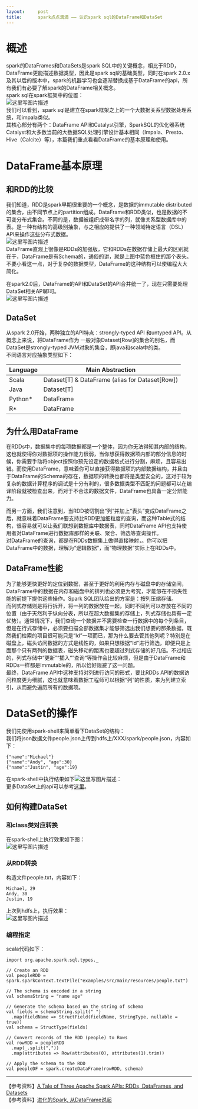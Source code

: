 ```yaml
---
layout:     post
title:      spark点点滴滴 —— 认识spark sql的DataFrame和DataSet
---
```

<div id="article_content" class="article_content clearfix csdn-tracking-statistics" data-pid="blog" data-mod="popu_307" data-dsm="post">
								            <div id="content_views" class="markdown_views prism-atom-one-dark">
							<!-- flowchart 箭头图标 勿删 -->
							<svg xmlns="http://www.w3.org/2000/svg" style="display: none;"><path stroke-linecap="round" d="M5,0 0,2.5 5,5z" id="raphael-marker-block" style="-webkit-tap-highlight-color: rgba(0, 0, 0, 0);"></path></svg>
							<h1 id="概述">概述</h1>

<p>spark的DataFrames和DataSets是spark SQL中的关键概念，相比于RDD，DataFrame更能描述数据类型，因此是spark sql的基础类型，同时在spark 2.0.x及其以后的版本中，spark的机器学习也会逐渐替换成基于DataFrame的api，所有我们有必要了解spark的DataFrame相关概念。 <br>
spark sql在spark框架中的位置： <br>
<img src="https://img-blog.csdn.net/20170331140930148?watermark/2/text/aHR0cDovL2Jsb2cuY3Nkbi5uZXQvcXFfMzU3OTkwMDM=/font/5a6L5L2T/fontsize/400/fill/I0JBQkFCMA==/dissolve/70/gravity/SouthEast" alt="这里写图片描述" title=""> <br>
我们可以看到，spark sql是建立在spark框架之上的一个大数据关系型数据处理系统，和impala类似。 <br>
其核心部分有两个：DataFrame API和Catalyst引擎，SparkSQL的优化器系统Catalyst和大多数当前的大数据SQL处理引擎设计基本相同（Impala、Presto、Hive（Calcite）等），本篇我们重点看看DataFrame的基本原理和使用。</p>



<h1 id="dataframe基本原理">DataFrame基本原理</h1>



<h2 id="和rdd的比较">和RDD的比较</h2>

<p>我们知道，RDD是spark早期很重要的一个概念，是数据的immutable distributed的集合，由不同节点上的partition组成。DataFrame和RDD类似，也是数据的不可变分布式集合。不同的是，数据被组织成带名字的列，就像关系型数据库中的表。是一种有结构的高级别抽象，与之相应的提供了一种领域特定语言（DSL）API来操作这些分布式数据。 <br>
<img src="https://img-blog.csdn.net/20170331174520963?watermark/2/text/aHR0cDovL2Jsb2cuY3Nkbi5uZXQvcXFfMzU3OTkwMDM=/font/5a6L5L2T/fontsize/400/fill/I0JBQkFCMA==/dissolve/70/gravity/SouthEast" alt="这里写图片描述" title=""> <br>
DataFrame直观上很像是RDDs的加强版，它和RDDs在数据存储上最大的区别就在于，DataFrame是有Schema的，通俗的讲，就是上图中蓝色框住的那个表头。不要小看这一点，对于复杂的数据类型，DataFrame的这种结构可以使编程大大简化。</p>

<p>在spark2.0后，DataFrame的API和DataSet的API合并统一了，现在只需要处理DataSet相关API即可。 <br>
<img src="https://img-blog.csdn.net/20170331173415958?watermark/2/text/aHR0cDovL2Jsb2cuY3Nkbi5uZXQvcXFfMzU3OTkwMDM=/font/5a6L5L2T/fontsize/400/fill/I0JBQkFCMA==/dissolve/70/gravity/SouthEast" alt="这里写图片描述" title=""></p>



<h2 id="dataset">DataSet</h2>

<p>从spark 2.0开始，两种独立的API特点：strongly-typed API 和untyped API。从概念上来说，将DataFrame作为 一般对象Dataset[Row]的集合的别名，而DataSet是strongly-typed JVM对象的集合，即java和scala中的类。 <br>
不同语言对应抽象类型如下：</p>

<table>
<thead>
<tr>
  <th>Language</th>
  <th>Main Abstraction</th>
</tr>
</thead>
<tbody><tr>
  <td>Scala</td>
  <td>Dataset[T] &amp; DataFrame (alias for Dataset[Row])</td>
</tr>
<tr>
  <td>Java</td>
  <td>Dataset[T]</td>
</tr>
<tr>
  <td>Python*</td>
  <td>DataFrame</td>
</tr>
<tr>
  <td>R*</td>
  <td>DataFrame</td>
</tr>
</tbody></table>




<h2 id="为什么用dataframe">为什么用DataFrame</h2>

<p>在RDDs中，数据集中的每项数据都是一个整体，因为你无法得知其内部的结构，这也就使得你对数据项的操作能力很弱，当你想获得数据项内部的部分信息的时候，你需要手动将object按照你预先设定的数据格式进行分割，麻烦，且容易出错。而使用DataFrame，意味着你可以直接获得数据项的内部数据结构，并且由于DataFrame的Schema的存在，数据项的转换也都将是类型安全的，这对于较为复杂的数据计算程序的调试是十分有利的，很多数据类型不匹配的问题都可以在编译阶段就被检查出来，而对于不合法的数据文件，DataFrame也具备一定分辨能力。</p>

<p>而另一方面，我们注意到，当RDD被切割出“列”并加上“表头”变成DataFrame之后，就意味着DataFrame要支持比RDD更加细粒度的查询，而这种Table式的结构，很容易就可以让我们联想到数据库中数据表，同时DataFrame API也支持使用者对DataFrame进行数据库那样的关联、聚合、筛选等查询操作。 <br>
对DataFrame的查询，都是在RDDs数据集上做得直接映射，。你可以把DataFrame中的数据，理解为“逻辑数据”，而“物理数据”实际上在RDDs中。</p>



<h2 id="dataframe性能">DataFrame性能</h2>

<p>为了能够更快更好的定位到数据，甚至于更好的利用内存与磁盘中的存储空间，DataFrame中的数据在内存和磁盘中的排列也必须更为考究，才能够在不损失性能的前提下提供这些操作。Spark SQL团队给出的方案是：按列压缩存储。 <br>
而列式存储则是将行拆开，将一列的数据放在一起，同时不同列可以存放在不同的位置（由于天然利于纵向分表，所以在超大数据集的存储上，列式存储也具有一定优势）。通常情况下，我们查询一个数据并不需要检查一行数据中的每个列条目，但是在行式存储中，必须要扫描全部数据集才能够筛选出我们想要的那条数据，既然我们检索的项目很可能只是“Id”一项而已，那为什么要去管其他列呢？特别是在磁盘上，磁头访问数据的方式是线性的，如果只想根据“Id”进行筛选，即便只是上面那个只有两列的数据表，磁头移动的距离也要超过列式存储的好几倍。不过相应的，列式存储中“更新”“插入“”查询“等操作会比较麻烦，但是由于DataFrame和RDDs一样都是Immutable的，所以恰好规避了这一问题。 <br>
最终，DataFrame API中这种支持对列进行访问的形式，要比RDDs API的数据访问粒度更为细腻，这也就意味着数据工程师可以根据“列”的性质，来为列建立索引，从而避免遍历所有的数据项。</p>



<h1 id="dataset的操作">DataSet的操作</h1>

<p>我们先使用spark-shell来简单看下DataSet的结构： <br>
我们将json数据文件people.json上传到hdfs上/XXX/spark/people.json，内容如下：</p>



<pre class="prettyprint"><code class=" hljs json">{"<span class="hljs-attribute">name</span>":<span class="hljs-value"><span class="hljs-string">"Michael"</span></span>}
{"<span class="hljs-attribute">name</span>":<span class="hljs-value"><span class="hljs-string">"Andy"</span></span>, "<span class="hljs-attribute">age</span>":<span class="hljs-value"><span class="hljs-number">30</span></span>}
{"<span class="hljs-attribute">name</span>":<span class="hljs-value"><span class="hljs-string">"Justin"</span></span>, "<span class="hljs-attribute">age</span>":<span class="hljs-value"><span class="hljs-number">19</span></span>}</code></pre>

<p>在spark-shell中执行结果如下<img src="https://img-blog.csdn.net/20170331180352346?watermark/2/text/aHR0cDovL2Jsb2cuY3Nkbi5uZXQvcXFfMzU3OTkwMDM=/font/5a6L5L2T/fontsize/400/fill/I0JBQkFCMA==/dissolve/70/gravity/SouthEast" alt="这里写图片描述" title="">： <br>
更多DataSet上的api可以参考<a href="http://spark.apache.org/docs/2.0.2/api/scala/index.html#org.apache.spark.sql.Dataset" rel="nofollow">这里</a>。</p>



<h2 id="如何构建dataset">如何构建DataSet</h2>



<h3 id="和class类对应转换">和class类对应转换</h3>

<p>在spark-shell上执行效果如下图： <br>
<img src="https://img-blog.csdn.net/20170331181247663?watermark/2/text/aHR0cDovL2Jsb2cuY3Nkbi5uZXQvcXFfMzU3OTkwMDM=/font/5a6L5L2T/fontsize/400/fill/I0JBQkFCMA==/dissolve/70/gravity/SouthEast" alt="这里写图片描述" title=""></p>



<h3 id="从rdd转换">从RDD转换</h3>

<p>构造文件people.txt，内容如下：</p>



<pre class="prettyprint"><code class=" hljs ">Michael, 29
Andy, 30
Justin, 19</code></pre>

<p>上次到hdfs上，执行效果： <br>
<img src="https://img-blog.csdn.net/20170331181912544?watermark/2/text/aHR0cDovL2Jsb2cuY3Nkbi5uZXQvcXFfMzU3OTkwMDM=/font/5a6L5L2T/fontsize/400/fill/I0JBQkFCMA==/dissolve/70/gravity/SouthEast" alt="这里写图片描述" title=""></p>



<h3 id="编程指定">编程指定</h3>

<p>scala代码如下：</p>



<pre class="prettyprint"><code class=" hljs sql">import org.apache.spark.sql.types._

// <span class="hljs-operator"><span class="hljs-keyword">Create</span> an RDD
val peopleRDD = spark.sparkContext.textFile(<span class="hljs-string">"examples/src/main/resources/people.txt"</span>)

// The <span class="hljs-keyword">schema</span> <span class="hljs-keyword">is</span> encoded <span class="hljs-keyword">in</span> a string
val schemaString = <span class="hljs-string">"name age"</span>

// Generate the <span class="hljs-keyword">schema</span> based <span class="hljs-keyword">on</span> the string <span class="hljs-keyword">of</span> <span class="hljs-keyword">schema</span>
val fields = schemaString.split(<span class="hljs-string">" "</span>)
  .map(fieldName =&gt; StructField(fieldName, StringType, nullable = <span class="hljs-keyword">true</span>))
val <span class="hljs-keyword">schema</span> = StructType(fields)

// Convert records <span class="hljs-keyword">of</span> the RDD (people) <span class="hljs-keyword">to</span> <span class="hljs-keyword">Rows</span>
val rowRDD = peopleRDD
  .map(_.split(<span class="hljs-string">","</span>))
  .map(attributes =&gt; <span class="hljs-keyword">Row</span>(attributes(<span class="hljs-number">0</span>), attributes(<span class="hljs-number">1</span>).trim))

// Apply the <span class="hljs-keyword">schema</span> <span class="hljs-keyword">to</span> the RDD
val peopleDF = spark.createDataFrame(rowRDD, <span class="hljs-keyword">schema</span>)</span></code></pre>

<hr>

<p>【参考资料】<a href="https://databricks.com/blog/2016/07/14/a-tale-of-three-apache-spark-apis-rdds-dataframes-and-datasets.html" rel="nofollow">A Tale of Three Apache Spark APIs: RDDs, DataFrames, and Datasets</a> <br>
【参考资料】<a href="http://blueve.me/archives/1452?utm_source=tuicool&amp;utm_medium=referral" rel="nofollow">进化的Spark, 从DataFrame说起</a></p>            </div>
						<link href="https://csdnimg.cn/release/phoenix/mdeditor/markdown_views-9e5741c4b9.css" rel="stylesheet">
                </div>